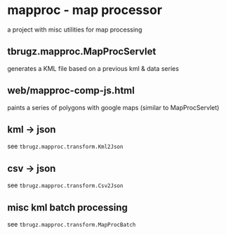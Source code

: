 
mapproc - map processor
=======================

a project with misc utilities for map processing


tbrugz.mapproc.MapProcServlet
-----------------------------
generates a KML file based on a previous kml & data series


web/mapproc-comp-js.html
------------------------
paints a series of polygons with google maps (similar to MapProcServlet)


kml -> json
-----------
see `tbrugz.mapproc.transform.Kml2Json`


csv -> json
-----------
see `tbrugz.mapproc.transform.Csv2Json`


misc kml batch processing
-------------------------
see `tbrugz.mapproc.transform.MapProcBatch`


